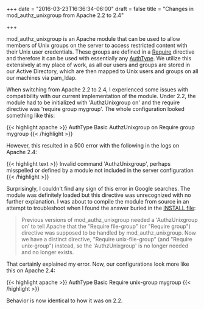 +++
date = "2016-03-23T16:36:34-06:00"
draft = false
title = "Changes in mod_authz_unixgroup from Apache 2.2 to 2.4"

+++

mod_authz_unixgroup is an Apache module that can be used to allow members of Unix groups on the server to access restricted content with their Unix user credentials. These groups are defined in a <a href="https://httpd.apache.org/docs/2.4/mod/mod_authz_core.html#require" target="_blank">Require</a> directive and therefore it can be used with essentially any <a href="https://httpd.apache.org/docs/current/mod/mod_authn_core.html#authtype" target="_blank">AuthType</a>. We utilize this extensively at my place of work, as all our users and groups are stored in our Active Directory, which are then mapped to Unix users and groups on all our machines via pam_ldap.

When switching from Apache 2.2 to 2.4, I experienced some issues with compatibility with our current implementation of the module. Under 2.2, the module had to be initialized with 'AuthzUnixgroup on' and the require directive was 'require group mygroup'. The whole configuration looked something like this:

{{< highlight apache >}}
AuthType Basic
AuthzUnixgroup on
Require group mygroup
{{< /highlight >}}

However, this resulted in a 500 error with the following in the logs on Apache 2.4:

{{< highlight text >}}
Invalid command 'AuthzUnixgroup', perhaps misspelled or defined by a module not included in the server configuration
{{< /highlight >}}

Surprisingly, I couldn't find any sign of this error in Google searches. The module was definitely loaded but this directive was unrecognized with no further explanation. I was about to compile the module from source in an attempt to troubleshoot when I found the answer buried in the <a href="https://raw.githubusercontent.com/phokz/mod-auth-external/master/mod_authz_unixgroup/INSTALL" target="_blank">INSTALL file</a>:

> Previous versions of mod_authz_unixgroup needed a 'AuthzUnixgroup on' to tell Apache that the "Require file-group" (or "Require group") directive was supposed to be handled by mod_authz_unixgroup. Now we have a distinct directive, "Require unix-file-group" (and "Require unix-group") instead, so the 'AuthzUnixgroup' is no longer needed and no longer exists.

That certainly explained my error. Now, our configurations look more like this on Apache 2.4:

{{< highlight apache >}}
AuthType Basic
Require unix-group mygroup
{{< /highlight >}}

Behavior is now identical to how it was on 2.2.
